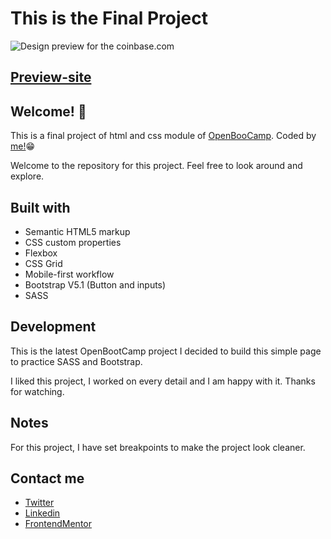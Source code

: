 # This is the Final Project

![Design preview for the coinbase.com](../coinbase.com/assets/img/filecover1.png)

## [Preview-site](https://mo-ani.github.io/CoinBase.com/html/)

## Welcome! 👋

This is a final project of html and css module of [OpenBooCamp](https://campus.open-bootcamp.com/cursos/12). Coded by [me!](https://www.linkedin.com/in/luisgonzalezmu/)😁

Welcome to the repository for this project. Feel free to look around and explore. 

## Built with

+ Semantic HTML5 markup
+ CSS custom properties
+ Flexbox
+ CSS Grid
+ Mobile-first workflow
+ Bootstrap V5.1 (Button and inputs)
+ SASS


## Development

This is the latest OpenBootCamp project
I decided to build this simple page to practice SASS and Bootstrap.

I liked this project, I worked on every detail and I am happy with it. Thanks for watching.

## Notes

For this project, I have set breakpoints to make the project look cleaner. 

## Contact me 
+ [Twitter](https://twitter.com/Peterpankerbell)
+ [Linkedin](https://www.linkedin.com/feed/)
+ [FrontendMentor](https://www.frontendmentor.io/profile/Mo-ani)